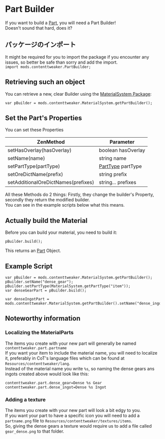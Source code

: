 # Part Builder

If you want to build a [Part](/Mods/ContentTweaker/Materials/Parts/Part/), you will need a Part Builder!  
Doesn't sound that hard, does it?

## パッケージのインポート

It might be required for you to import the package if you encounter any issues, so better be safe than sorry and add the import.  
`import mods.contenttweaker.PartBuilder;`

## Retrieving such an object

You can retrieve a new, clear Builder using the [MaterialSystem Package](/Mods/ContentTweaker/Materials/MaterialSystem/):

```zenscript
var pBuilder = mods.contenttweaker.MaterialSystem.getPartBuilder();
```

## Set the Part's Properties

You can set these Properties

| ZenMethod                           | Parameter                                                           |
| ----------------------------------- | ------------------------------------------------------------------- |
| setHasOverlay(hasOverlay)           | boolean hasOverlay                                                  |
| setName(name)                       | string name                                                         |
| setPartType(partType)               | [PartType](/Mods/ContentTweaker/Materials/Parts/PartType/) partType |
| setOreDictName(prefix)              | string prefix                                                       |
| setAdditionalOreDictNames(prefixes) | string... prefixes                                                  |

All these Methods do 2 things: Firstly, they change the builder's Property, secondly they return the modified builder.  
You can see in the example scripts below what this means.

## Actually build the Material

Before you can build your material, you need to build it:

```zenscript
pBuilder.build();
```

This returns an [Part](/Mods/ContentTweaker/Materials/Parts/Part/) Object.

## Example Script

```zenscript
var pBuilder = mods.contenttweaker.MaterialSystem.getPartBuilder();
pBuilder.setName("dense_gear");
pBuilder.setPartType(MaterialSystem.getPartType("item"));
var denseGearPart = pBuilder.build();

var denseIngotPart = mods.contenttweaker.MaterialSystem.getPartBuilder().setName("dense_ingot").setPartType(mods.contenttweaker.MaterialSystem.getPartType("item")).setOreDictName("superIngot").build();
```

## Noteworthy information

### Localizing the MaterialParts

The items you create with your new part will generally be named `contenttweaker.part.partname`  
If you want your item to include the material name, you will need to localize it, preferably in CoT's language files which can be found at `Resources/contenttweaker/lang`.  
Instead of the material name you write `%s`, so naming the dense gears ans ingots created above would look like this:

    contenttweaker.part.dense_gear=Dense %s Gear
    contenttweaker.part.dense_ingot=Dense %s Ingot
    

### Adding a texture

The items you create with your new part will look a bit edgy to you.  
If you want your part to have a specific icon you will need to add a `partname.png` file to `Resources/contenttweaker/textures/items`.  
So, giving the dense gears a texture would require us to add a file called `gear_dense.png` to that folder.